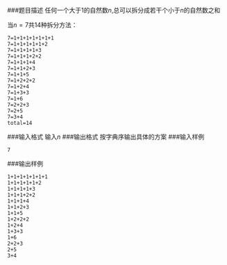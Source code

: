 ###题目描述
任何一个大于$1$的自然数$n$,总可以拆分成若干个小于$n$的自然数之和

当$n=7$共$14$种拆分方法：
```
7=1+1+1+1+1+1+1
7=1+1+1+1+1+2
7=1+1+1+1+3
7=1+1+1+2+2
7=1+1+1+4
7=1+1+2+3
7=1+1+5
7=1+2+2+2
7=1+2+4
7=1+3+3
7=1+6
7=2+2+3
7=2+5
7=3+4
total=14
```

###输入格式
输入$n$
###输出格式
按字典序输出具体的方案
###输入样例
```
7
```
###输出样例
```
1+1+1+1+1+1+1
1+1+1+1+1+2
1+1+1+1+3
1+1+1+2+2
1+1+1+4
1+1+2+3
1+1+5
1+2+2+2
1+2+4
1+3+3
1+6
2+2+3
2+5
3+4
```